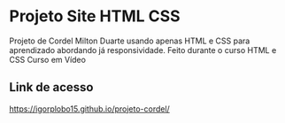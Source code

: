 # Projeto Site HTML CSS 
Projeto de Cordel Milton Duarte usando apenas HTML e CSS para aprendizado abordando já responsividade.
Feito durante o curso HTML e CSS Curso em Vídeo
## Link de acesso
https://igorplobo15.github.io/projeto-cordel/


